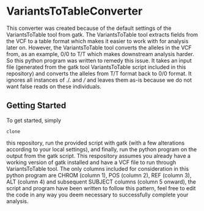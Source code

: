 # VariantsToTableConverter

This converter was created because of the default settings of the VariantsToTable tool from gatk. The VariantsToTable tool extracts fields from the VCF to a table format which makes it easier to work with for analysis later on. However, the VariantsToTable tool converts the alleles in the VCF from, as an example, 0/0 to T/T which makes downstream analysis harder. So this python program was written to remedy this issue. It takes an input file (generated from the gatk tool VariantsToTable script included in this repository) and converts the alleles from T/T format back to 0/0 format. It ignores all instances of ./. and */* and leaves them as-is because we do not want false reads on these individuals.    

## Getting Started

To get started, simply 
```
clone
```
this repository, run the provided script with gatk (with a few alterations according to your local settings), and finally, run the python program on the output from the gatk script.  This respository assumes you already have a working version of gatk installed and have a VCF file to run through VariantsToTable tool. 
The only columns included for consideration in this python program are CHROM (column 1), POS (column 2), REF (column 3), ALT (column 4) and subsequent SUBJECT columns (column 5 onward), the script and program have been written to follow this pattern, feel free to edit the code in any way you deem necessary to successfully complete your analysis. 
